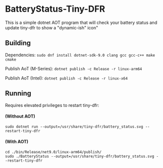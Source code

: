 # BatteryStatus-Tiny-DFR
This is a simple dotnet AOT program that will check your battery status and update tiny-dfr to show a "dynamic-ish" icon"

## Building

Dependencies: `sudo dnf install dotnet-sdk-9.0 clang gcc gcc-c++ make cmake`
  
Publish AoT (M-Series): `dotnet publish -c Release -r linux-arm64`

Publish AoT (Intel): `dotnet publish -c Release -r linux-x64`

## Running

Requires elevated privileges to restart tiny-dfr:

#### (Without AOT)

`sudo dotnet run --output=/usr/share/tiny-dfr/battery_status.svg --restart-tiny-dfr`

#### (With AOT)

```
cd ./bin/Release/net9.0/linux-arm64/publish/
sudo ./BatteryStatus --output=/usr/share/tiny-dfr/battery_status.svg --restart-tiny-dfr
```
